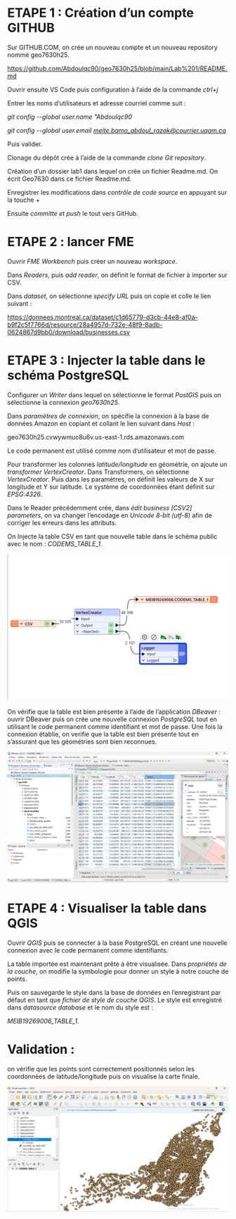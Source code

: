 # ETAPE 1 : Création d’un compte GITHUB
Sur GITHUB.COM, on crée un nouveau compte et un nouveau repository nommé geo7630h25.

https://github.com/Abdoulqc90/geo7630h25/blob/main/Lab%201/README.md

Ouvrir ensuite VS Code puis configuration à l’aide de la commande *ctrl+j*

Entrer les noms d’utilisateurs et adresse courriel comme suit :

*git config --global user.name "Abdoulqc90*

*git config --global user.email meite.bamo_abdoul_razak@courrier.uqam.ca*

Puis valider.

Clonage du dépôt crée à l’aide de la commande *clone Git repository*.

Création d’un dossier lab1 dans lequel on crée un fichier Readme.md. On écrit Geo7630 dans ce fichier Readme.md.

Enregistrer les modifications dans *contrôle de code source* en appuyant sur la touche +

Ensuite *committe et push* le tout vers GitHub.


# ETAPE 2 : lancer FME

Ouvrir *FME Workbench* puis  créer un nouveau *workspace*.

Dans *Readers*, puis *add reader*, on définit le format de fichier à importer sur CSV.

Dans *dataset*, on sélectionne *specify URL* puis on copie et colle le lien suivant :

https://donnees.montreal.ca/dataset/c1d65779-d3cb-44e8-af0a-b9f2c5f7766d/resource/28a4957d-732e-48f9-8adb-0624867d9bb0/download/businesses.csv


# ETAPE 3 : Injecter la table dans le schéma PostgreSQL

Configurer un *Writer* dans lequel on sélectionne le format *PostGIS* puis on sélectionne la connexion *geo7630h25*.

Dans *paramètres de connexion*, on spécifie la connexion à la base de données Amazon en copiant et collant le lien suivant dans *Host* :

geo7630h25.cvwywmuc8u6v.us-east-1.rds.amazonaws.com

Le code permanent est utilisé comme nom d’utilisateur et mot de passe.

Pour transformer les colonnes *latitude/longitude* en géométrie, on ajoute un *transformer VertexCreator*. Dans Transformers, on sélectionne *VertexCreator*. Puis dans les paramètres, on définit les valeurs de X sur longitude et Y sur latitude. Le système de coordonnées étant définit sur *EPSG:4326*.

Dans le Reader précédemment crée, dans *édit business [CSV2] parameters*, on va changer l’encodage en *Unicode 8-bit (utf-8)* afin de corriger les erreurs dans les attributs.

On Injecte la table CSV en tant que nouvelle table dans le schéma public avec le nom : *CODEMS_TABLE_1*.

![alt text](<FME screenshot.png>)

On vérifie que la table est bien présente à l’aide de l’application *DBeaver* : 
ouvrir DBeaver puis on crée une nouvelle connexion *PostgreSQL* tout en utilisant le code permanent comme identifiant et mot de passe. 
Une fois la connexion établie, on verifie que la table est bien présente tout en s’assurant que les géométries sont bien reconnues.

![alt text](<Table DBeaver.png>)

# ETAPE 4 : Visualiser la table dans QGIS

Ouvrir *QGIS* puis se connecter à la base PostgreSQL en créant une nouvelle connexion avec le code permanent comme identifiants.

La table importée est maintenant prête à être visualisée. 
Dans *propriétés de la couche*, on modifie la symbologie pour donner un style à notre couche de points.

Puis on sauvegarde le style dans la base de données en l’enregistrant par défaut en tant que *fichier de style de couche QGIS*.  Le style est enregistré dans *datasource database* et le nom du style est : 

*MEIB19269006_TABLE_1*.

# Validation : 
on vérifie que les points sont correctement positionnés selon les coordonnées de latitude/longitude puis on visualise la carte finale.

![alt text](<carte final.png>)






 







